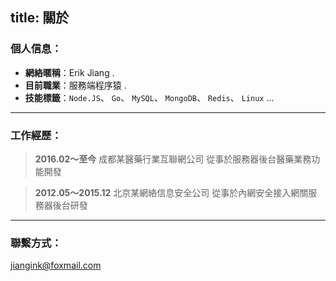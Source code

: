title: 關於
---

### 個人信息：

- **網絡暱稱**：Erik Jiang .
- **目前職業**：服務端程序猿 .
- **技能標籤**：`Node.JS`、 `Go`、 `MySQL`、 `MongoDB`、 `Redis`、 `Linux` ...

---- 

### 工作經歷：

> **2016.02～至今**
> 成都某醫藥行業互聯網公司
> 從事於服務器後台醫藥業務功能開發

> **2012.05～2015.12**
> 北京某網絡信息安全公司
> 從事於內網安全接入網關服務器後台研發

---- 

### 聯繫方式：

<jiangink@foxmail.com>

